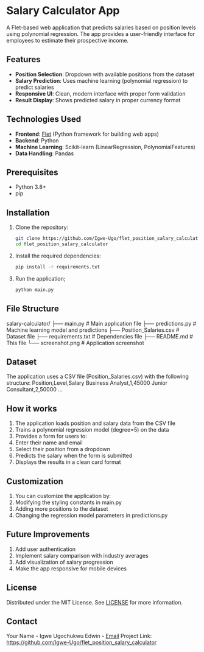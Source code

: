 # Salary Calculator App

A Flet-based web application that predicts salaries based on position levels using polynomial regression. The app provides a user-friendly interface for employees to estimate their prospective income.

## Features

- **Position Selection**: Dropdown with available positions from the dataset
- **Salary Prediction**: Uses machine learning (polynomial regression) to predict salaries
- **Responsive UI**: Clean, modern interface with proper form validation
- **Result Display**: Shows predicted salary in proper currency format

## Technologies Used

- **Frontend**: [Flet](https://flet.dev/) (Python framework for building web apps)
- **Backend**: Python
- **Machine Learning**: Scikit-learn (LinearRegression, PolynomialFeatures)
- **Data Handling**: Pandas

## Prerequisites

- Python 3.8+
- pip

## Installation

1. Clone the repository:
   ```bash
   git clone https://github.com/Igwe-Ugo/flet_position_salary_calculator
   cd flet_position_salary_calculator

2. Install the required dependencies:
    ```bash
    pip install -r requirements.txt

3.  Run the application;
    ```bash
    python main.py

## File Structure
salary-calculator/
├── main.py                # Main application file
├── predictions.py         # Machine learning model and predictions
├── Position_Salaries.csv  # Dataset file
├── requirements.txt       # Dependencies file
├── README.md              # This file
└── screenshot.png         # Application screenshot

## Dataset
The application uses a CSV file (Position_Salaries.csv) with the following structure:
Position,Level,Salary
Business Analyst,1,45000
Junior Consultant,2,50000
...

## How it works
1.  The application loads position and salary data from the CSV file
2.  Trains a polynomial regression model (degree=5) on the data
3.  Provides a form for users to:
4.  Enter their name and email
4.  Select their position from a dropdown
5.  Predicts the salary when the form is submitted
6.  Displays the results in a clean card format

## Customization
1.  You can customize the application by:
2.  Modifying the styling constants in main.py
3.  Adding more positions to the dataset
4.  Changing the regression model parameters in predictions.py

## Future Improvements
1.  Add user authentication
2.  Implement salary comparison with industry averages
3.  Add visualization of salary progression
4.  Make the app responsive for mobile devices

## License
Distributed under the MIT License. See [LICENSE](https://opensource.org/license/mit) for more information.

## Contact
Your Name - Igwe Ugochukwu Edwin - [Email](ugo2000igwe12@gmail.com)
Project Link: https://github.com/Igwe-Ugo/flet_position_salary_calculator
